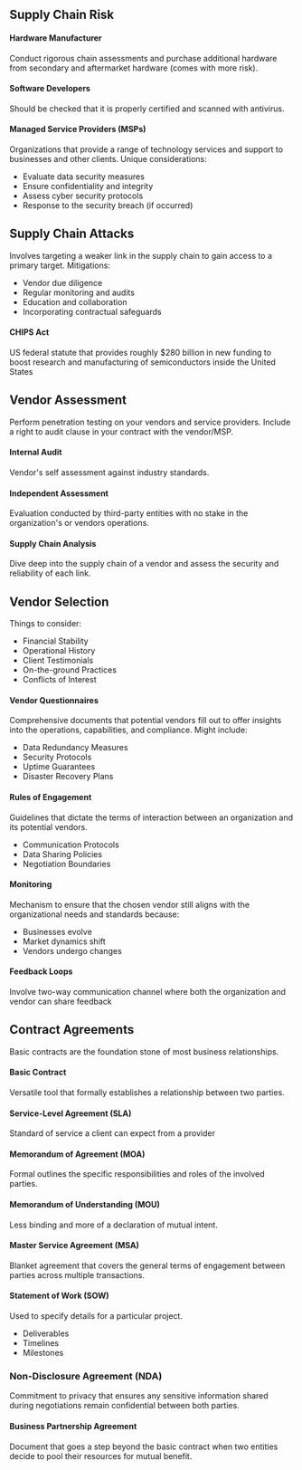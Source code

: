 ## Supply Chain Risk
#### Hardware Manufacturer
Conduct rigorous chain assessments and purchase additional hardware from secondary and aftermarket hardware (comes with more risk).
#### Software Developers
Should be checked that it is properly certified and scanned with antivirus.
#### Managed Service Providers (MSPs)
Organizations that provide a range of technology services and support to businesses and other clients.
Unique considerations:
- Evaluate data security measures
- Ensure confidentiality and integrity
- Assess cyber security protocols
- Response to the security breach (if occurred)

## Supply Chain Attacks
Involves targeting a weaker link in the supply chain to gain access to a primary target.
Mitigations:
- Vendor due diligence
- Regular monitoring and audits
- Education and collaboration
- Incorporating contractual safeguards
#### CHIPS Act
US federal statute that provides roughly $280 billion in new funding to boost research and manufacturing of semiconductors inside the United States

## Vendor Assessment
Perform penetration testing on your vendors and service providers. Include a right to audit clause in your contract with the vendor/MSP.
#### Internal Audit
Vendor's self assessment against industry standards.
#### Independent Assessment
Evaluation conducted by third-party entities with no stake in the organization's or vendors operations.
#### Supply Chain Analysis
Dive deep into the supply chain of a vendor and assess the security and reliability of each link.

## Vendor Selection
Things to consider:
- Financial Stability
- Operational History
- Client Testimonials
- On-the-ground Practices
- Conflicts of Interest
#### Vendor Questionnaires
Comprehensive documents that potential vendors fill out to offer insights into the operations, capabilities, and compliance.
Might include:
- Data Redundancy Measures
- Security Protocols
- Uptime Guarantees
- Disaster Recovery Plans
#### Rules of Engagement
Guidelines that dictate the terms of interaction between an organization and its potential vendors.
- Communication Protocols
- Data Sharing Policies
- Negotiation Boundaries
#### Monitoring
Mechanism to ensure that the chosen vendor still aligns with the organizational needs and standards because:
- Businesses evolve
- Market dynamics shift
- Vendors undergo changes
#### Feedback Loops
Involve two-way communication channel where both the organization and vendor can share feedback

## Contract Agreements
Basic contracts are the foundation stone of most business relationships.
#### Basic Contract
Versatile tool that formally establishes a relationship between two parties.
#### Service-Level Agreement (SLA)
Standard of service a client can expect from a provider
#### Memorandum of Agreement (MOA)
Formal outlines the specific responsibilities and roles of the involved parties.
#### Memorandum of Understanding (MOU)
Less binding and more of a declaration of mutual intent.
#### Master Service Agreement (MSA)
Blanket agreement that covers the general terms of engagement between parties across multiple transactions.
#### Statement of Work (SOW)
Used to specify details for a particular project.
- Deliverables
- Timelines
- Milestones
### Non-Disclosure Agreement (NDA)
Commitment to privacy that ensures any sensitive information shared during negotiations remain confidential between both parties.
#### Business Partnership Agreement
Document that goes a step beyond the basic contract when two entities decide to pool their resources for mutual benefit.